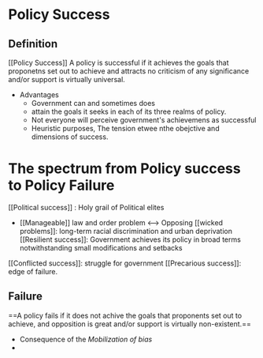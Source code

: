 # Policy Success
## Definition
[[Policy Success]]
A policy is successful if it achieves the goals that proponetns set out to achieve and attracts no criticism of any significance and/or support is virtually universal. 
* Advantages
	* Government can and sometimes does
	* attain the goals it seeks in each of its three realms of policy. 
	* Not everyone will perceive government's achievemens as successful
	* Heuristic purposes, The tension etwee nthe obejctive and dimensions of success. 

# The spectrum from Policy success to Policy Failure
[[Political success]] : Holy grail of Political elites
* [[Manageable]] law and order problem 
	<--> Opposing [[wicked problems]]: long-term racial discrimination and urban deprivation
[[Resilient success]]: Government achieves its policy in broad terms notwithstanding small modifications and setbacks

[[Conflicted success]]: struggle for government 
[[Precarious success]]: edge of failure. 

## Failure
==A policy fails if it does not achive the goals that proponents set out to achieve, and opposition is great and/or support is virtually non-existent.==

* Consequence of the *Mobilization of bias*
* 
